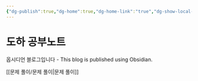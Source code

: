 ```yaml
---
{"dg-publish":true,"dg-home":true,"dg-home-link":"true","dg-show-local-graph":"true","dg-show-backlinks":"true","dg-show-inline-title":"true","dg-show-file-tree":"true","dg-enable-search":"true","dg-link-preview":"true","dg-show-tags":"true","permalink":"/배포 인덱스/","tags":["gardenEntry"],"dgHomeLink":"true","dgShowBacklinks":"true","dgShowLocalGraph":"true","dgShowInlineTitle":"true","dgShowFileTree":"true","dgEnableSearch":"true","dgLinkPreview":"true","dgShowTags":"true","dgPassFrontmatter":true,"noteIcon":""}
---
```


# 도하 공부노트

옵시디언 블로그입니다 - This blog is published using Obsidian.

[[문제 풀이/문제 풀이\|문제 풀이]]